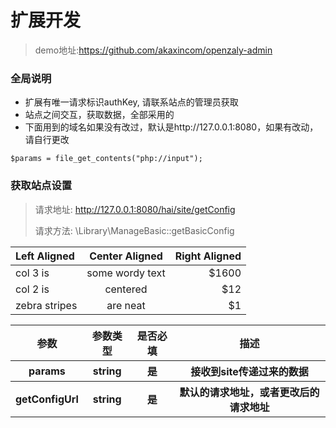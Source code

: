 # 扩展开发

> demo地址:https://github.com/akaxincom/openzaly-admin


### 全局说明
* 扩展有唯一请求标识authKey, 请联系站点的管理员获取
* 站点之间交互，获取数据，全部采用的
* 下面用到的域名如果没有改过，默认是http://127.0.0.1:8080，如果有改动，请自行更改

```
$params = file_get_contents("php://input");
```
### 获取站点设置
> 请求地址: http://127.0.0.1:8080/hai/site/getConfig
> 
> 请求方法: \Library\ManageBasic::getBasicConfig
> 


| Left Aligned  | Center Aligned  | Right Aligned |
|:------------- |:---------------:| -------------:|
| col 3 is      | some wordy text |         $1600 |
| col 2 is      | centered        |           $12 |
| zebra stripes | are neat        |            $1 |

<table>
<tr>
<th>参数</th>
<th>参数类型</th>
<th>是否必填</th>
<th>描述</th>
</tr>
<tr>
<th> params </th>
<th> string </th>
<th>是</th>
<th>接收到site传递过来的数据</th>
</tr>
<tr>
<th>getConfigUrl</th>
<th>string</th>
<th>是</th>
<th>默认的请求地址，或者更改后的请求地址</th>
</tr>
</table>

